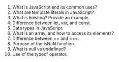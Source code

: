 1. What is JavaScript and its common uses?
1. What are template literals in JavaScript?
1. What is hoisting? Provide an example.
1. Difference between let, var, and const.
1. Data types in JavaScript.
1. What is an array, and how to access its elements?
1. Difference between == and ===.
1. Purpose of the isNaN function.
1. What is null vs undefined?
1. Use of the typeof operator.
